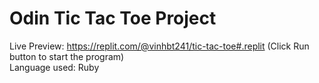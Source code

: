 # Odin Tic Tac Toe Project  
Live Preview: https://replit.com/@vinhbt241/tic-tac-toe#.replit (Click Run button to start the program)  
Language used: Ruby

